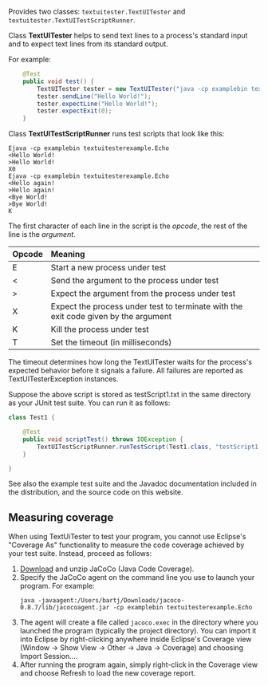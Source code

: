 Provides two classes: `textuitester.TextUITester` and `textuitester.TextUITestScriptRunner`.

Class **TextUITester** helps to send text lines to a process's standard input and to expect text lines from its standard output.

For example:

```java
	@Test
	public void test() {
		TextUITester tester = new TextUITester("java -cp examplebin textuitesterexample.Echo");
		tester.sendLine("Hello World!");
		tester.expectLine("Hello World!");
		tester.expectExit(0);
	}
```

Class **TextUITestScriptRunner** runs test scripts that look like this:

```
Ejava -cp examplebin textuitesterexample.Echo
<Hello World!
>Hello World!
X0
Ejava -cp examplebin textuitesterexample.Echo
<Hello again!
>Hello again!
<Bye World!
>Bye World!
K
```

The first character of each line in the script is the _opcode_, the rest of the line is the _argument_.

| Opcode | Meaning |
|:-------|:--------|
| E      | Start a new process under test |
| <      | Send the argument to the process under test |
| >      | Expect the argument from the process under test |
| X      | Expect the process under test to terminate with the exit code given by the argument |
| K      | Kill the process under test |
| T      | Set the timeout (in milliseconds) |

The timeout determines how long the TextUITester waits for the process's expected behavior before it signals a failure. All failures are reported as TextUITesterException instances.

Suppose the above script is stored as testScript1.txt in the same directory as your JUnit test suite. You can run it as follows:

```java
class Test1 {

	@Test
	public void scriptTest() throws IOException {
		TextUITestScriptRunner.runTestScript(Test1.class, "testScript1.txt");
	}

}
```

See also the example test suite and the Javadoc documentation included in the distribution, and the source code on this website.

## Measuring coverage

When using TextUiTester to test your program, you cannot use Eclipse's "Coverage As" functionality to measure the code coverage achieved by your test suite. Instead, proceed as follows:
1. [Download](https://www.jacoco.org/jacoco/index.html) and unzip JaCoCo (Java Code Coverage).
2. Specify the JaCoCo agent on the command line you use to launch your program. For example:
   ``` 
   java -javaagent:/Users/bartj/Downloads/jacoco-0.8.7/lib/jacocoagent.jar -cp examplebin textuitesterexample.Echo
   ```
3. The agent will create a file called `jacoco.exec` in the directory where you launched the program (typically the project directory). You can import it into Eclipse by right-clicking anywhere inside Eclipse's Coverage view (Window -> Show View -> Other -> Java -> Coverage) and choosing Import Session....
4. After running the program again, simply right-click in the Coverage view and choose Refresh to load the new coverage report.

